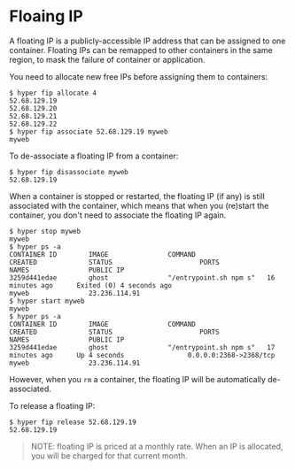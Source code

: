 # Floaing IP

A floating IP is a publicly-accessible IP address that can be assigned to one container. Floating IPs can be remapped to other containers in the same region, to mask the failure of container or application. 

You need to allocate new free IPs before assigning them to containers:

    $ hyper fip allocate 4
    52.68.129.19
    52.68.129.20
    52.68.129.21
    52.68.129.22
    $ hyper fip associate 52.68.129.19 myweb
    myweb

To de-associate a floating IP from a container:

    $ hyper fip disassociate myweb
    52.68.129.19
    
When a container is stopped or restarted, the floating IP (if any) is still associated with the container, which means that when you (re)start the container, you don't need to associate the floating IP again.
    
    $ hyper stop myweb
    myweb
    $ hyper ps -a
	CONTAINER ID        IMAGE               COMMAND                  CREATED             STATUS                      PORTS                      NAMES               PUBLIC IP
	3259d441edae        ghost               "/entrypoint.sh npm s"   16 minutes ago      Exited (0) 4 seconds ago                               myweb          		23.236.114.91
    $ hyper start myweb
    myweb
    $ hyper ps -a
    CONTAINER ID        IMAGE               COMMAND                  CREATED             STATUS                      PORTS                      NAMES               PUBLIC IP
	3259d441edae        ghost               "/entrypoint.sh npm s"   17 minutes ago      Up 4 seconds                0.0.0.0:2368->2368/tcp     myweb        		23.236.114.91

However, when you `rm` a container, the floating IP will be automatically de-associated.

To release a floating IP:

    $ hyper fip release 52.68.129.19
    52.68.129.19

> NOTE: floating IP is priced at a monthly rate. When an IP is allocated, you will be charged for that current month.
